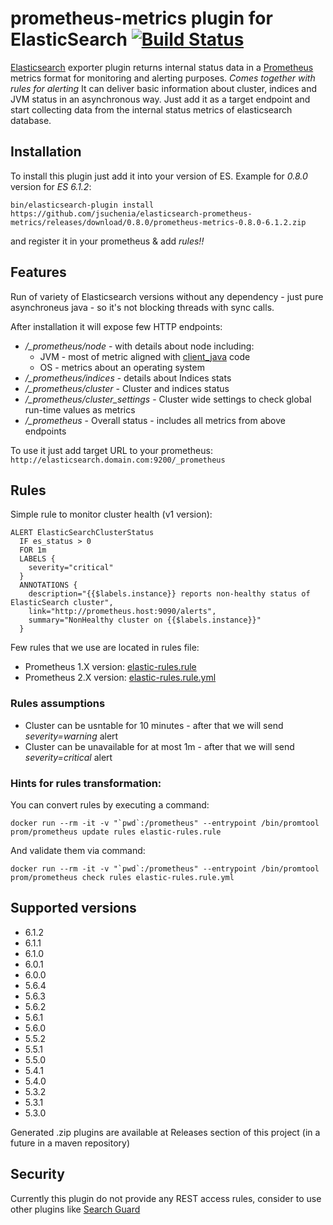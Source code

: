 # prometheus-metrics plugin for ElasticSearch [![Build Status](https://travis-ci.org/jsuchenia/elasticsearch-prometheus-metrics.svg?branch=master)](https://travis-ci.org/jsuchenia/elasticsearch-prometheus-metrics)

[Elasticsearch](https://www.elastic.co/products/elasticsearch) exporter plugin returns internal status data in a [Prometheus](https://prometheus.io) metrics format for monitoring and alerting purposes. *Comes together with rules for alerting* 
It can deliver basic information about cluster, indices and JVM status in an asynchronous way. Just add it as a target endpoint and start collecting data from the internal status metrics of elasticsearch database.

## Installation
To install this plugin just add it into your version of ES. Example for *0.8.0* version for *ES 6.1.2*:
```
bin/elasticsearch-plugin install https://github.com/jsuchenia/elasticsearch-prometheus-metrics/releases/download/0.8.0/prometheus-metrics-0.8.0-6.1.2.zip
```

and register it in your prometheus & add *rules!!*

## Features
Run of variety of Elasticsearch versions without any dependency - just pure asynchroneus java - so it's not blocking threads with sync calls.

After installation it will expose few HTTP endpoints:
* */_prometheus/node* - with details about node including:
    * JVM - most of metric aligned with [client_java](https://github.com/prometheus/client_java) code
    * OS - metrics about an operating system
* */_prometheus/indices* - details about Indices stats
* */_prometheus/cluster* - Cluster and indices status
* */_prometheus/cluster_settings* - Cluster wide settings to check global run-time values as metrics
* */_prometheus* - Overall status - includes all metrics from above endpoints

To use it just add target URL to your prometheus: `http://elasticsearch.domain.com:9200/_prometheus`

## Rules
Simple rule to monitor cluster health (v1 version):
```
ALERT ElasticSearchClusterStatus
  IF es_status > 0
  FOR 1m
  LABELS {
    severity="critical"
  }
  ANNOTATIONS {
    description="{{$labels.instance}} reports non-healthy status of ElasticSearch cluster",
    link="http://prometheus.host:9090/alerts",
    summary="NonHealthy cluster on {{$labels.instance}}"
  }
```
Few rules that we use are located in rules file:
* Prometheus 1.X version: [elastic-rules.rule](elastic-rules.rule)
* Prometheus 2.X version: [elastic-rules.rule.yml](elastic-rules.rule.yml)

### Rules assumptions
* Cluster can be usntable for 10 minutes - after that we will send *severity=warning* alert
* Cluster can be unavailable for at most 1m - after that we will send *severity=critical* alert

### Hints for rules transformation:
You can convert rules by executing a command:
```
docker run --rm -it -v "`pwd`:/prometheus" --entrypoint /bin/promtool prom/prometheus update rules elastic-rules.rule
```

And validate them via command:
```
docker run --rm -it -v "`pwd`:/prometheus" --entrypoint /bin/promtool prom/prometheus check rules elastic-rules.rule.yml
```

## Supported versions
* 6.1.2
* 6.1.1
* 6.1.0
* 6.0.1
* 6.0.0
* 5.6.4
* 5.6.3
* 5.6.2
* 5.6.1
* 5.6.0
* 5.5.2
* 5.5.1
* 5.5.0
* 5.4.1
* 5.4.0
* 5.3.2
* 5.3.1
* 5.3.0

Generated .zip plugins are available at Releases section of this project (in a future in a maven repository)

## Security
Currently this plugin do not provide any REST access rules, consider to use other plugins like [Search Guard](https://github.com/floragunncom/search-guard)
